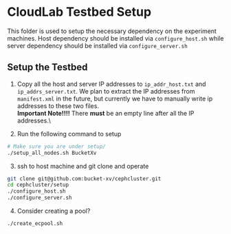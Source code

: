 # CloudLab Testbed Setup

This folder is used to setup the necessary dependency on the experiment machines.
Host dependency should be installed via `configure_host.sh` while server dependency should
be installed via `configure_server.sh`

## Setup the Testbed

1. Copy all the host and server IP addresses to `ip_addr_host.txt` and `ip_addrs_server.txt`. We plan to extract the IP addresses from `manifest.xml` in the future, but currently we have to manually write ip addresses to these two files.\
**Important Note!!!!** There **must** be an empty line after all the IP addresses.\

2. Run the following command to setup
```Bash
# Make sure you are under setup/
./setup_all_nodes.sh BucketXv
```

3. ssh to host machine and git clone and operate

```Bash
git clone git@github.com:bucket-xv/cephcluster.git
cd cephcluster/setup
./configure_host.sh
./configure_server.sh
```
4. Consider creating a pool?
    
```Bash
./create_ecpool.sh
```